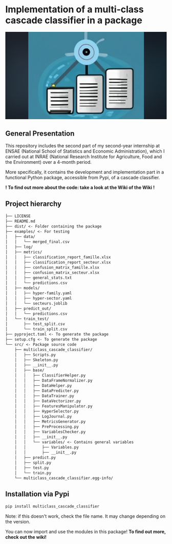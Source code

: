 # Implementation of a multi-class cascade classifier in a package

<p align="center">
<img src='presentation/Capture d’écran 2023-09-12 105708.png' alt="banner"></img>
</p>

## General Presentation

This repository includes the second part of my second-year internship at ENSAE (National School of Statistics and Economic Administration), which I carried out at INRAE (National Research Institute for Agriculture, Food and the Environment) over a 4-month period.

More specifically, it contains the development and implementation part
in a functional Python package, accessible from Pypi, of a cascade classifier.

**! To find out more about the code: take a look at the Wiki of the Wiki !**

## Project hierarchy


    ├── LICENSE
    ├── README.md
    ├── dist/ <- Folder containing the package
    ├── examples/ <- For testing
    │   ├── data/
    │   │   └── merged_final.csv
    │   ├── log/
    │   ├── metrics/
    │   │   ├── classification_report_famille.xlsx
    │   │   ├── classification_report_secteur.xlsx
    │   │   ├── confusion_matrix_famille.xlsx
    │   │   ├── confusion_matrix_secteur.xlsx
    │   │   ├── general_stats.txt
    │   │   └── predictions.csv
    │   ├── models/
    │   │   ├── hyper-family.yaml
    │   │   ├── hyper-sector.yaml
    │   │   └── secteurs.joblib
    │   ├── predict_out/
    │   │   └── predictions.csv
    │   └── train_test/
    │       ├── test_split.csv
    │       └── train_split.csv
    ├── pyproject.toml <- To generate the package
    ├── setup.cfg <- To generate the package
    └── src/ <- Package source code
        ├── multiclass_cascade_classifier/
        │   ├── Scripts.py
        │   ├── Skeleton.py
        │   ├── __init__.py
        │   ├── base/
        │   │   ├── ClassifierHelper.py
        │   │   ├── DataFrameNormalizer.py
        │   │   ├── DataHelper.py
        │   │   ├── DataPredicter.py
        │   │   ├── DataTrainer.py
        │   │   ├── DataVectorizer.py
        │   │   ├── FeaturesManipulator.py
        │   │   ├── HyperSelector.py
        │   │   ├── LogJournal.py
        │   │   ├── MetricsGenerator.py
        │   │   ├── PreProcessing.py
        │   │   ├── VariablesChecker.py
        │   │   ├── __init__.py
        │   │   └── variables/ <- Contains general variables
        │   │       ├── Variables.py
        │   │       ├── __init__.py
        │   ├── predict.py
        │   ├── split.py
        │   ├── test.py
        │   └── train.py
        └── multiclass_cascade_classifier.egg-info/



## Installation via Pypi


```bash
pip install multiclass_cascade_classifier
```

Note: if this doesn't work, check the file name. It may change depending on the version.

You can now import and use the modules in this package!
**To find out more, check out the wiki!**